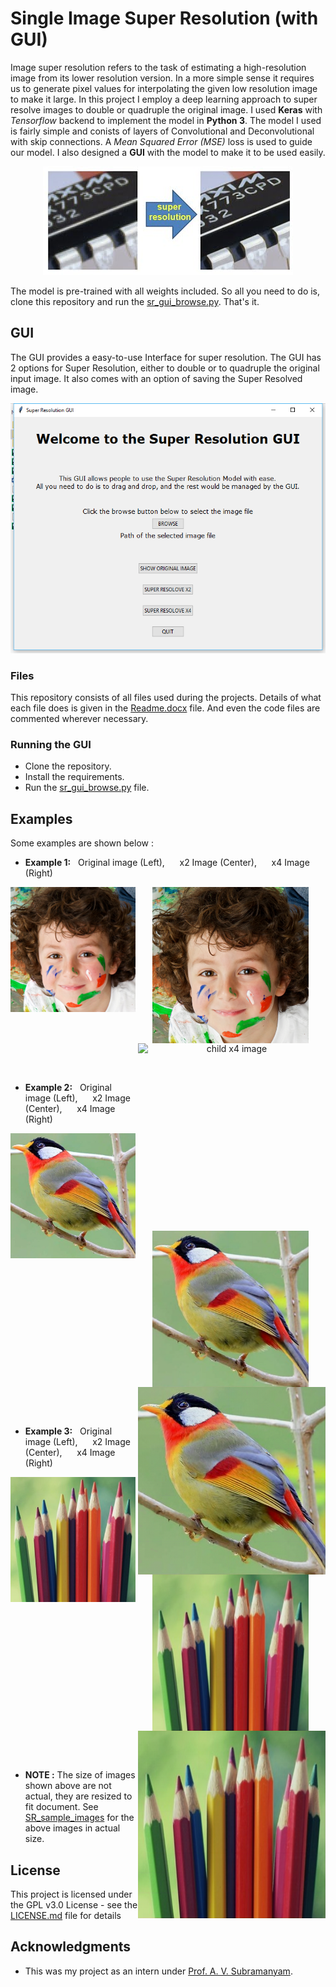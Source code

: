 # Single Image Super Resolution (with GUI)

Image super resolution refers to the task of estimating a high-resolution image from its lower resolution version. In a more simple sense it requires us to generate pixel values for interpolating the given low resolution image to make it large. In this project I employ a deep learning approach to super resolve images to double or quadruple the original image. I used __Keras__ with _Tensorflow_ backend to implement the model in __Python 3__. The model I used is fairly simple and conists of layers of Convolutional and Deconvolutional with skip connections. A _Mean Squared Error (MSE)_ loss is used to guide our model. I also designed a __GUI__ with the model to make it to be used easily.

<p align="center">
  <img src="screenshots/SR_example.jpg" alt="Super Resolution Example"
       width="400" height="174">
</p>

The model is pre-trained with all weights included. So all you need to do is, clone this repository and run the [sr_gui_browse.py](./sr_gui_browse.py). That's it.

## GUI

The GUI provides a easy-to-use Interface for super resolution. The GUI has 2 options for Super Resolution, either to double or to 
quadruple the original input image. It also comes with an option of saving the Super Resolved image.

<p align="center">
  <img src="./screenshots/opening.png" alt="SR GUI Opening window"
       width="550" height="400">
</p>

### Files

This repository consists of all files used during the projects. Details of what each file does is given in the [Readme.docx](./Readme.docx) file. And even the code files are commented wherever necessary.

### Running the GUI

* Clone the repository.
* Install the requirements.
* Run the [sr_gui_browse.py](./sr_gui_browse.py) file.

## Examples

Some examples are shown below :

* **Example 1:** &nbsp; Original image (Left), &nbsp;&nbsp;&nbsp;&nbsp; x2 Image (Center), &nbsp;&nbsp;&nbsp;&nbsp; x4 Image (Right)
<p align="center">
  <img src="./SR_sample_images/im_19.bmp" alt="child original image" align="left" width="200" height="200">
  <img src="./SR_sample_images/saved_images/child_x2.png" alt="child x2 image" align="center" width="250" height="250">
  <img src="./SR_sample_images/saved_images/child_x4.png" alt="child x4 image" align="right" width="300" height="300">
</p>  

<br/>
<br/>

* **Example 2:** &nbsp; Original image (Left), &nbsp;&nbsp;&nbsp;&nbsp; x2 Image (Center), &nbsp;&nbsp;&nbsp;&nbsp; x4 Image (Right)
<p align="center">
  <img src="./SR_sample_images/im_59.bmp" alt="bird original image" align="left" width="200" height="200">
  <img src="./SR_sample_images/saved_images/bird_x2.png" alt="bird x2 image" align="center" width="250" height="250">
  <img src="./SR_sample_images/saved_images/bird_x4.png" alt="bird x4 image" align="right" width="300" height="300">
</p>  

<br/>
<br/>

* **Example 3:** &nbsp; Original image (Left), &nbsp;&nbsp;&nbsp;&nbsp; x2 Image (Center), &nbsp;&nbsp;&nbsp;&nbsp; x4 Image (Right)
<p align="center">
  <img src="./SR_sample_images/im_72.bmp" alt="pencils original image" align="left" width="200" height="200">
  <img src="./SR_sample_images/saved_images/pencil_x2.png" alt="pencils x2 image" align="center" width="250" height="250">
  <img src="./SR_sample_images/saved_images/pencil_x4.png" alt="pencils x4 image" align="right" width="300" height="300">
</p>  

<br/>
<br/>

* **NOTE :** The size of images shown above are not actual, they are resized to fit document. See [SR_sample_images](./SR_sample_images) for the above images in actual size.

## License

This project is licensed under the GPL v3.0 License - see the [LICENSE.md](LICENSE.md) file for details

## Acknowledgments

* This was my project as an intern under [Prof. A. V. Subramanyam](https://www.iiitd.ac.in/subramanyam).
